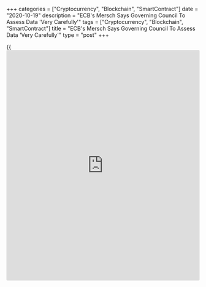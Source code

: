 +++
categories = ["Cryptocurrency", "Blockchain", "SmartContract"]
date = "2020-10-19"
description = "ECB's Mersch Says Governing Council To Assess Data 'Very Carefully'"
tags = ["Cryptocurrency", "Blockchain", "SmartContract"]
title = "ECB's Mersch Says Governing Council To Assess Data 'Very Carefully'"
type = "post"
+++

{{<iframe id="large-banner" src="https://www.bounty.group/#slide=17.0" width="100%" height="600" scrolling="no" style="border: 0px solid rgb(216, 221, 230); border-radius: 3px;">}}

Policymakers will carefully scrutinize the incoming economic data ahead
of the next [policy](https://www.fintechee.com/policy/) session to ensure that the effect of the
[coronavirus][1] containment measures are not repeatedly considered in
the backdrop of highly uncertain outlook, European Central Bank
Executive Board member Yves Mersch said Monday.

"Looking ahead, in the current environment of elevated uncertainty the
ECB Governing Council will assess incoming information very carefully,
including developments in the exchange rate, while ensuring that this
incoming information, such as information on containment measures which
is already included in our baseline, is only accounted for once in our
assessment," Mersch said.  
  
He also said that Eurozone economic recovery remains incomplete and are
prone to setbacks.  
  
The [policy](https://www.fintechee.com/policy/)maker asserted that the Governing Council continues to stand
ready to adjust all of its instruments, as appropriate, to bring
inflation back to target.

For comments and feedback [contact](https://www.playgroundfx.com/contact/): editorial@rtt[news](https://www.letsplayfx.com/blog/forex-news-website/).com

[Economic News][2]

 **What parts of the world are seeing the best (and worst) economic
performances lately? Click[here][3] to check out our [Econ Scorecard][3]
and find out! See up-to-the-moment [ranking](https://www.playgroundfx.com/blog/crypto-exchange-ranking/)s for the best and worst
performers in [GDP][4], [unemployment rate][5], [inflation][6] and much
more.**

   1. www.rtt[news](https://www.letsplayfx.com/blog/forex-news-website/).com/list/coronavirus.aspx
   2. www.rtt[news](https://www.letsplayfx.com/blog/forex-news-website/).com/Content/EconomicNews.aspx
   3. www.rtt[news](https://www.letsplayfx.com/blog/forex-news-website/).com/economic-scorecard/world-rank/unemployment-rate/highest-performance.aspx
   4. www.rtt[news](https://www.letsplayfx.com/blog/forex-news-website/).com/economic-scorecard/world-rank/GDP/highest-performance.aspx
   5. www.rtt[news](https://www.letsplayfx.com/blog/forex-news-website/).com/economic-scorecard/world-rank/unemployment-rate/lowest-performance.aspx
   6. www.rtt[news](https://www.letsplayfx.com/blog/forex-news-website/).com/economic-scorecard/world-rank/CPI/highest-performance.aspx